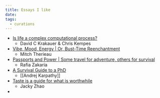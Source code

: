 ```yaml
---
title: Essays I like
date: 
tags:
  - curations
---
```

- [Is life a complex computational process?](https://aeon.co/essays/is-life-a-complex-computational-process)
	- David C Krakauer & Chris Kempes
- [Vibe, Mood, Energy​ | Or, Bust-Time Reenchantment](https://www.thedriftmag.com/vibe-mood-energy/)
	- Mitch Therieau
- [Passports and Power | Some travel for adventure, others for survival](https://thebaffler.com/latest/passports-and-power-zakaria)
	- Rafia Zakaria
- [A Survival Guide to a PhD](https://karpathy.github.io/2016/09/07/phd/)
	- [[Andrej Karpathy]]
- [Taste is a guide for what is worthwhile](https://jzhao.xyz/posts/aesthetics-and-taste)
	- Jacky Zhao
- 